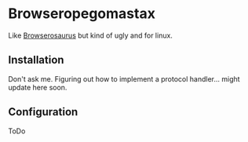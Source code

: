 # Browseropegomastax
Like [Browserosaurus](https://github.com/will-stone/browserosaurus) but kind of ugly and for linux.

## Installation

Don't ask me. Figuring out how to implement a protocol handler... might update here soon.

## Configuration

ToDo
